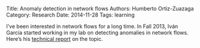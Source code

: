 Title: Anomaly detection in network flows
Authors: Humberto Ortiz-Zuazaga
Category: Research
Date: 2014-11-28
Tags: learning

I’ve been interested in network flows for a long time. In Fall 2013, Iv&aacute;n Garc&iacute;a started working in my lab on detecting anomalies in network flows. Here’s his [technical report](http://ccom.uprrp.edu/~humberto/research/anomaly-detection.pdf) on the topic.
